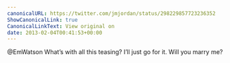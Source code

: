 ```yaml
---
canonicalURL: https://twitter.com/jmjordan/status/298229857723236352
ShowCanonicalLink: true
CanonicalLinkText: View original on
date: 2013-02-04T00:41:53+00:00
---
```

@EmWatson What’s with all this teasing? I’ll just go for it. Will you marry me?